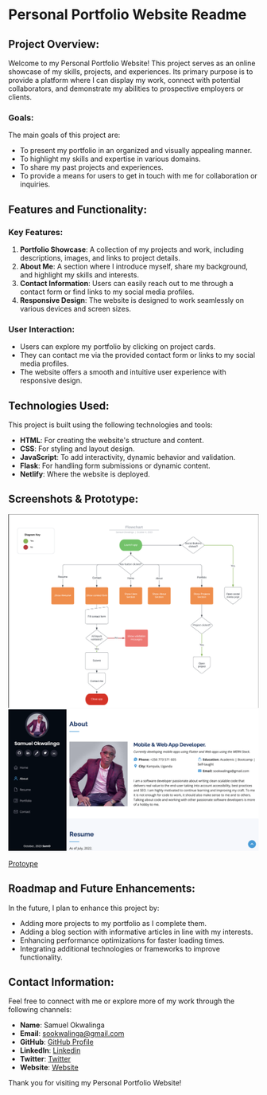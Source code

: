 # Personal Portfolio Website Readme

## Project Overview:

Welcome to my Personal Portfolio Website! This project serves as an online showcase of my skills, projects, and experiences. Its primary purpose is to provide a platform where I can display my work, connect with potential collaborators, and demonstrate my abilities to prospective employers or clients.

### Goals:

The main goals of this project are:

- To present my portfolio in an organized and visually appealing manner.
- To highlight my skills and expertise in various domains.
- To share my past projects and experiences.
- To provide a means for users to get in touch with me for collaboration or inquiries.

## Features and Functionality:

### Key Features:

1. **Portfolio Showcase**: A collection of my projects and work, including descriptions, images, and links to project details.
2. **About Me**: A section where I introduce myself, share my background, and highlight my skills and interests.
3. **Contact Information**: Users can easily reach out to me through a contact form or find links to my social media profiles.
4. **Responsive Design**: The website is designed to work seamlessly on various devices and screen sizes.

### User Interaction:

- Users can explore my portfolio by clicking on project cards.
- They can contact me via the provided contact form or links to my social media profiles.
- The website offers a smooth and intuitive user experience with responsive design.

## Technologies Used:

This project is built using the following technologies and tools:

- **HTML**: For creating the website's structure and content.
- **CSS**: For styling and layout design.
- **JavaScript**: To add interactivity, dynamic behavior and validation.
- **Flask**: For handling form submissions or dynamic content.
- **Netlify**: Where the website is deployed.

## Screenshots & Prototype:

![Flowchart](flowchart.png)
![Design](hifi_design.png)

[Protoype](https://www.figma.com/proto/eOX3A9H8y0Lz66hCt9l3td/Portfolio-Website?type=design&node-id=1-2&t=hnztp8W3zMAbr2vZ-1&scaling=scale-down&page-id=0%3A1&mode=design)

## Roadmap and Future Enhancements:

In the future, I plan to enhance this project by:

- Adding more projects to my portfolio as I complete them.
- Adding a blog section with informative articles in line with my interests.
- Enhancing performance optimizations for faster loading times.
- Integrating additional technologies or frameworks to improve functionality.

## Contact Information:

Feel free to connect with me or explore more of my work through the following channels:

- **Name**: Samuel Okwalinga
- **Email**: sookwalinga@gmail.com
- **GitHub**: [GitHub Profile](https://github.com/sookwalinga)
- **LinkedIn**: [Linkedin](https://www.linkedin.com/in/sookwalinga/)
- **Twitter**: [Twitter](https://twitter.com/sookwalinga)
- **Website**: [Website](https://sookwalinga.pythonanywhere.com/)

Thank you for visiting my Personal Portfolio Website!
